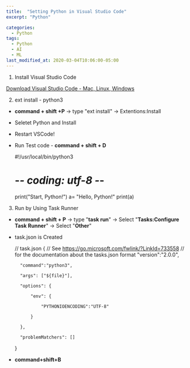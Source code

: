 ```yaml
---
title:  "Setting Python in Visual Studio Code"
excerpt: "Python"

categories:
  - Python
tags:
  - Python
  - AI
  - ML
last_modified_at: 2020-03-04T10:06:00-05:00
---
```


1. Install Visual Studio Code 

[Download Visual Studio Code - Mac, Linux, Windows](https://code.visualstudio.com/Download)

2. ext install - python3

- **command + shift +P** → type "ext install" → Extentions:Install
- Seletet Python and Install
- Restart VSCode!
- Run Test code - **command + shift + D**

    #!/usr/local/bin/python3
    # -*- coding: utf-8 -*-
     
    print("Start, Python!")
    a= "Hello, Python!"
    print(a)
    
    

3. Run by Using Task Runner

- **command + shift + P** → type "**task run**" → Select "**Tasks:Configure Task Runner**" → Select "**Other**"
- task.json is Created

    // task.json
    {
        // See https://go.microsoft.com/fwlink/?LinkId=733558
        // for the documentation about the tasks.json format
        "version":"2.0.0",

        "command":"python3",

        "args": ["${file}"],

        "options": {

            "env": {

                "PYTHONIOENCODING":"UTF-8"

            }

        },

        "problemMatchers": []
        
    
    }

- **command+shift+B**